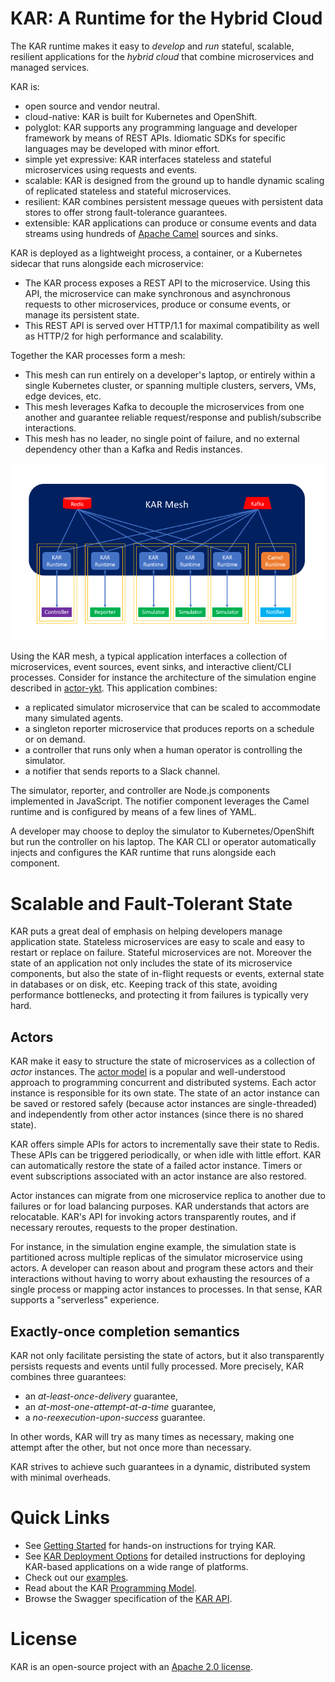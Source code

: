 <!--
# Copyright IBM Corporation 2020,2021
#
# Licensed under the Apache License, Version 2.0 (the "License");
# you may not use this file except in compliance with the License.
# You may obtain a copy of the License at
#
#     http://www.apache.org/licenses/LICENSE-2.0
#
# Unless required by applicable law or agreed to in writing, software
# distributed under the License is distributed on an "AS IS" BASIS,
# WITHOUT WARRANTIES OR CONDITIONS OF ANY KIND, either express or implied.
# See the License for the specific language governing permissions and
# limitations under the License.
-->

# KAR: A Runtime for the Hybrid Cloud

The KAR runtime makes it easy to _develop_ and _run_ stateful, scalable,
resilient applications for the _hybrid cloud_ that combine microservices and
managed services.

KAR is:
- open source and vendor neutral.
- cloud-native: KAR is built for Kubernetes and OpenShift.
- polyglot: KAR supports any programming language and developer framework by
  means of REST APIs. Idiomatic SDKs for specific languages may be developed
  with minor effort.
- simple yet expressive: KAR interfaces stateless and stateful microservices
  using requests and events.
- scalable: KAR is designed from the ground up to handle dynamic scaling of
  replicated stateless and stateful microservices.
- resilient: KAR combines persistent message queues with persistent data stores
  to offer strong fault-tolerance guarantees.
- extensible: KAR applications can produce or consume events and data streams
  using hundreds of [Apache Camel](https://camel.apache.org) sources and sinks.

KAR is deployed as a lightweight process, a container, or a Kubernetes sidecar
that runs alongside each microservice:
- The KAR process exposes a REST API to the microservice. Using this API, the
  microservice can make synchronous and asynchronous requests to other
  microservices, produce or consume events, or manage its persistent state.
- This REST API is served over HTTP/1.1 for maximal compatibility as well as
  HTTP/2 for high performance and scalability.

Together the KAR processes form a mesh:
- This mesh can run entirely on a developer's laptop, or entirely within a single Kubernetes cluster,
  or spanning multiple clusters, servers, VMs, edge devices, etc.
- This mesh leverages Kafka to decouple the microservices from one another and
  guarantee reliable request/response and publish/subscribe interactions.
- This mesh has no leader, no single point of failure, and no external dependency other than
  a Kafka and Redis instances.

![KAR](docs/images/mesh.png)

Using the KAR mesh, a typical application interfaces a collection of
microservices, event sources, event sinks, and interactive client/CLI processes.
Consider for instance the architecture of the simulation engine described in
[actor-ykt](examples/actors-ykt/README.md). This application combines:
- a replicated simulator microservice that can be scaled to accommodate many
  simulated agents.
- a singleton reporter microservice that produces reports on a schedule or on
  demand.
- a controller that runs only when a human operator is controlling the
  simulator.
- a notifier that sends reports to a Slack channel.

The simulator, reporter, and controller are Node.js components implemented in
JavaScript. The notifier component leverages the Camel runtime and is configured
by means of a few lines of YAML.

A developer may choose to deploy the simulator to Kubernetes/OpenShift but run
the controller on his laptop. The KAR CLI or operator automatically injects and
configures the KAR runtime that runs alongside each component.

# Scalable and Fault-Tolerant State

KAR puts a great deal of emphasis on helping developers manage application
state. Stateless microservices are easy to scale and easy to restart or replace
on failure. Stateful microservices are not. Moreover the state of an application
not only includes the state of its microservice components, but also the state
of in-flight requests or events, external state in databases or on disk, etc.
Keeping track of this state, avoiding performance bottlenecks, and protecting it
from failures is typically very hard.

## Actors

KAR make it easy to structure the state of microservices as a collection of
_actor_ instances. The [actor model](https://en.wikipedia.org/wiki/Actor_model)
is a popular and well-understood approach to programming concurrent and
distributed systems. Each actor instance is responsible for its own state. The
state of an actor instance can be saved or restored safely (because actor
instances are single-threaded) and independently from other actor instances
(since there is no shared state).

KAR offers simple APIs for actors to incrementally save their state to Redis.
These APIs can be triggered periodically, or when idle with little effort. KAR
can automatically restore the state of a failed actor instance. Timers or event
subscriptions associated with an actor instance are also restored.

Actor instances can migrate from one microservice replica to another due to
failures or for load balancing purposes. KAR understands that actors are
relocatable. KAR's API for invoking actors transparently routes, and if necessary
reroutes, requests to the proper destination.

For instance, in the simulation engine example, the simulation state is
partitioned across multiple replicas of the simulator microservice using actors.
A developer can reason about and program these actors and their interactions
without having to worry about exhausting the resources of a single process or
mapping actor instances to processes. In that sense, KAR supports a "serverless"
experience.

## Exactly-once completion semantics

KAR not only facilitate persisting the state of actors, but it also
transparently persists requests and events until fully processed. More
precisely, KAR combines three guarantees:
- an _at-least-once-delivery_ guarantee,
- an _at-most-one-attempt-at-a-time_ guarantee,
- a _no-reexecution-upon-success_ guarantee.

In other words, KAR will try as many times as necessary, making one attempt
after the other, but not once more than necessary.

KAR strives to achieve such guarantees in a dynamic, distributed system with
minimal overheads.

# Quick Links

+ See [Getting Started](docs/getting-started.md) for hands-on instructions for
  trying KAR.
+ See [KAR Deployment Options](docs/kar-deployments.md) for detailed instructions
  for deploying KAR-based applications on a wide range of platforms.
+ Check out our [examples](examples/README.md).
+ Read about the KAR [Programming Model](docs/KAR.md).
+ Browse the Swagger specification of the [KAR
  API](https://pages.github.ibm.com/solsa/kar/api/redoc/).

# License

KAR is an open-source project with an [Apache 2.0 license](LICENSE.txt).
